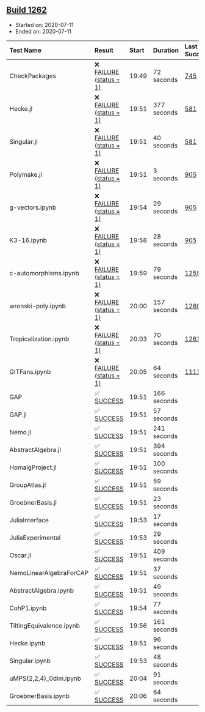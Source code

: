 ## [Build 1262](https://oscarci.mathematik.uni-kl.de/job/oscar-julia-1.4/1262/)

* Started on: 2020-07-11
* Ended on: 2020-07-11

| Test Name    | Result | Start | Duration | Last Success | First Failure |
|:-------------|:-------|:------|:---------|:-------------|:--------------|
| CheckPackages | ❌ [FAILURE (status = 1)](https://oscarci.mathematik.uni-kl.de/job/oscar-julia-1.4/1262/artifact/logs/build-1262/CheckPackages.log) | 19:49 | 72 seconds | [745](https://oscarci.mathematik.uni-kl.de/job/oscar-julia-1.4/745/) | [746](https://oscarci.mathematik.uni-kl.de/job/oscar-julia-1.4/746/) |
| Hecke.jl | ❌ [FAILURE (status = 1)](https://oscarci.mathematik.uni-kl.de/job/oscar-julia-1.4/1262/artifact/logs/build-1262/Hecke.jl.log) | 19:51 | 377 seconds | [581](https://oscarci.mathematik.uni-kl.de/job/oscar-julia-1.4/581/) | [582](https://oscarci.mathematik.uni-kl.de/job/oscar-julia-1.4/582/) |
| Singular.jl | ❌ [FAILURE (status = 1)](https://oscarci.mathematik.uni-kl.de/job/oscar-julia-1.4/1262/artifact/logs/build-1262/Singular.jl.log) | 19:51 | 40 seconds | [581](https://oscarci.mathematik.uni-kl.de/job/oscar-julia-1.4/581/) | [582](https://oscarci.mathematik.uni-kl.de/job/oscar-julia-1.4/582/) |
| Polymake.jl | ❌ [FAILURE (status = 1)](https://oscarci.mathematik.uni-kl.de/job/oscar-julia-1.4/1262/artifact/logs/build-1262/Polymake.jl.log) | 19:51 | 3 seconds | [905](https://oscarci.mathematik.uni-kl.de/job/oscar-julia-1.4/905/) | [907](https://oscarci.mathematik.uni-kl.de/job/oscar-julia-1.4/907/) |
| g-vectors.ipynb | ❌ [FAILURE (status = 1)](https://oscarci.mathematik.uni-kl.de/job/oscar-julia-1.4/1262/artifact/logs/build-1262/g-vectors.ipynb.log) | 19:54 | 29 seconds | [905](https://oscarci.mathematik.uni-kl.de/job/oscar-julia-1.4/905/) | [907](https://oscarci.mathematik.uni-kl.de/job/oscar-julia-1.4/907/) |
| K3-16.ipynb | ❌ [FAILURE (status = 1)](https://oscarci.mathematik.uni-kl.de/job/oscar-julia-1.4/1262/artifact/logs/build-1262/K3-16.ipynb.log) | 19:58 | 28 seconds | [905](https://oscarci.mathematik.uni-kl.de/job/oscar-julia-1.4/905/) | [907](https://oscarci.mathematik.uni-kl.de/job/oscar-julia-1.4/907/) |
| c-automorphisms.ipynb | ❌ [FAILURE (status = 1)](https://oscarci.mathematik.uni-kl.de/job/oscar-julia-1.4/1262/artifact/logs/build-1262/c-automorphisms.ipynb.log) | 19:59 | 79 seconds | [1259](https://oscarci.mathematik.uni-kl.de/job/oscar-julia-1.4/1259/) | [1260](https://oscarci.mathematik.uni-kl.de/job/oscar-julia-1.4/1260/) |
| wronski-poly.ipynb | ❌ [FAILURE (status = 1)](https://oscarci.mathematik.uni-kl.de/job/oscar-julia-1.4/1262/artifact/logs/build-1262/wronski-poly.ipynb.log) | 20:00 | 157 seconds | [1260](https://oscarci.mathematik.uni-kl.de/job/oscar-julia-1.4/1260/) | [1261](https://oscarci.mathematik.uni-kl.de/job/oscar-julia-1.4/1261/) |
| Tropicalization.ipynb | ❌ [FAILURE (status = 1)](https://oscarci.mathematik.uni-kl.de/job/oscar-julia-1.4/1262/artifact/logs/build-1262/Tropicalization.ipynb.log) | 20:03 | 70 seconds | [1261](https://oscarci.mathematik.uni-kl.de/job/oscar-julia-1.4/1261/) | [1262](https://oscarci.mathematik.uni-kl.de/job/oscar-julia-1.4/1262/) |
| GITFans.ipynb | ❌ [FAILURE (status = 1)](https://oscarci.mathematik.uni-kl.de/job/oscar-julia-1.4/1262/artifact/logs/build-1262/GITFans.ipynb.log) | 20:05 | 64 seconds | [1111](https://oscarci.mathematik.uni-kl.de/job/oscar-julia-1.4/1111/) | [1112](https://oscarci.mathematik.uni-kl.de/job/oscar-julia-1.4/1112/) |
| GAP | ✅ [SUCCESS](https://oscarci.mathematik.uni-kl.de/job/oscar-julia-1.4/1262/artifact/logs/build-1262/GAP.log) | 19:51 | 166 seconds |  |  |
| GAP.jl | ✅ [SUCCESS](https://oscarci.mathematik.uni-kl.de/job/oscar-julia-1.4/1262/artifact/logs/build-1262/GAP.jl.log) | 19:51 | 57 seconds |  |  |
| Nemo.jl | ✅ [SUCCESS](https://oscarci.mathematik.uni-kl.de/job/oscar-julia-1.4/1262/artifact/logs/build-1262/Nemo.jl.log) | 19:51 | 241 seconds |  |  |
| AbstractAlgebra.jl | ✅ [SUCCESS](https://oscarci.mathematik.uni-kl.de/job/oscar-julia-1.4/1262/artifact/logs/build-1262/AbstractAlgebra.jl.log) | 19:51 | 394 seconds |  |  |
| HomalgProject.jl | ✅ [SUCCESS](https://oscarci.mathematik.uni-kl.de/job/oscar-julia-1.4/1262/artifact/logs/build-1262/HomalgProject.jl.log) | 19:51 | 100 seconds |  |  |
| GroupAtlas.jl | ✅ [SUCCESS](https://oscarci.mathematik.uni-kl.de/job/oscar-julia-1.4/1262/artifact/logs/build-1262/GroupAtlas.jl.log) | 19:51 | 59 seconds |  |  |
| GroebnerBasis.jl | ✅ [SUCCESS](https://oscarci.mathematik.uni-kl.de/job/oscar-julia-1.4/1262/artifact/logs/build-1262/GroebnerBasis.jl.log) | 19:51 | 23 seconds |  |  |
| JuliaInterface | ✅ [SUCCESS](https://oscarci.mathematik.uni-kl.de/job/oscar-julia-1.4/1262/artifact/logs/build-1262/JuliaInterface.log) | 19:53 | 17 seconds |  |  |
| JuliaExperimental | ✅ [SUCCESS](https://oscarci.mathematik.uni-kl.de/job/oscar-julia-1.4/1262/artifact/logs/build-1262/JuliaExperimental.log) | 19:53 | 29 seconds |  |  |
| Oscar.jl | ✅ [SUCCESS](https://oscarci.mathematik.uni-kl.de/job/oscar-julia-1.4/1262/artifact/logs/build-1262/Oscar.jl.log) | 19:51 | 409 seconds |  |  |
| NemoLinearAlgebraForCAP | ✅ [SUCCESS](https://oscarci.mathematik.uni-kl.de/job/oscar-julia-1.4/1262/artifact/logs/build-1262/NemoLinearAlgebraForCAP.log) | 19:51 | 37 seconds |  |  |
| AbstractAlgebra.ipynb | ✅ [SUCCESS](https://oscarci.mathematik.uni-kl.de/job/oscar-julia-1.4/1262/artifact/logs/build-1262/AbstractAlgebra.ipynb.log) | 19:51 | 49 seconds |  |  |
| CohP1.ipynb | ✅ [SUCCESS](https://oscarci.mathematik.uni-kl.de/job/oscar-julia-1.4/1262/artifact/logs/build-1262/CohP1.ipynb.log) | 19:54 | 77 seconds |  |  |
| TiltingEquivalence.ipynb | ✅ [SUCCESS](https://oscarci.mathematik.uni-kl.de/job/oscar-julia-1.4/1262/artifact/logs/build-1262/TiltingEquivalence.ipynb.log) | 19:56 | 161 seconds |  |  |
| Hecke.ipynb | ✅ [SUCCESS](https://oscarci.mathematik.uni-kl.de/job/oscar-julia-1.4/1262/artifact/logs/build-1262/Hecke.ipynb.log) | 19:51 | 96 seconds |  |  |
| Singular.ipynb | ✅ [SUCCESS](https://oscarci.mathematik.uni-kl.de/job/oscar-julia-1.4/1262/artifact/logs/build-1262/Singular.ipynb.log) | 19:53 | 48 seconds |  |  |
| uMPS(2,2,4)_0dim.ipynb | ✅ [SUCCESS](https://oscarci.mathematik.uni-kl.de/job/oscar-julia-1.4/1262/artifact/logs/build-1262/uMPS-2-2-4-_0dim.ipynb.log) | 20:04 | 91 seconds |  |  |
| GroebnerBasis.ipynb | ✅ [SUCCESS](https://oscarci.mathematik.uni-kl.de/job/oscar-julia-1.4/1262/artifact/logs/build-1262/GroebnerBasis.ipynb.log) | 20:06 | 64 seconds |  |  |
